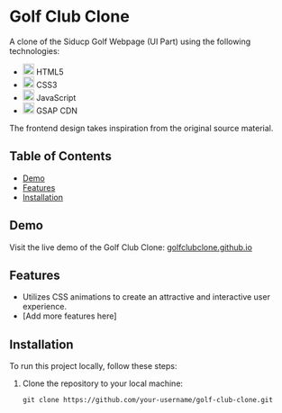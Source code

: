 # Golf Club Clone

A clone of the Siducp Golf Webpage (UI Part) using the following technologies:

- <img src="https://www.w3.org/html/logo/downloads/HTML5_Logo_512.png" alt="HTML5 Logo" width="20"> HTML5
- <img src="https://upload.wikimedia.org/wikipedia/commons/d/d5/CSS3_logo_and_wordmark.svg
" alt="CSS3 Logo" width="20"> CSS3
- <img src="https://upload.wikimedia.org/wikipedia/commons/6/6a/JavaScript-logo.png" alt="JavaScript Logo" width="20"> JavaScript
- <img src="[https://www.bing.com/images/search?view=detailV2&ccid=S2qKh6H%2f&id=EBE6C717AF37FAC3AAFCA127C8CE07099374462E&thid=OIP.S2qKh6H_RoKAS_D0JLVaCgHaDf&mediaurl=https%3a%2f%2flyrasoft.s3.amazonaws.com%2fsimular%2fimages%2fshare%2f2b44928ae11fb9384c4cf38708677c48.jpg%3f5f7c1ebbdd588&exph=400&expw=850&q=gsap+cdn+logo&simid=607987925979905146&FORM=IRPRST&ck=C51CD474AB3C83090A15E5543FBCD2C4&selectedIndex=1](https://greensock.com/uploads/monthly_2018_12/gsap.png.bcc145c2de88ea7b586fd71c97b876c6.png
)" alt="GSAP Logo" width="20"> GSAP CDN

The frontend design takes inspiration from the original source material.

## Table of Contents
- [Demo](#demo)
- [Features](#features)
- [Installation](#installation)

## Demo

Visit the live demo of the Golf Club Clone: [golfclubclone.github.io](https://rituj1.github.io/golfclubclone.github.io/)

## Features

- Utilizes CSS animations to create an attractive and interactive user experience.
- [Add more features here]

## Installation

To run this project locally, follow these steps:

1. Clone the repository to your local machine:
   ```shell
   git clone https://github.com/your-username/golf-club-clone.git
